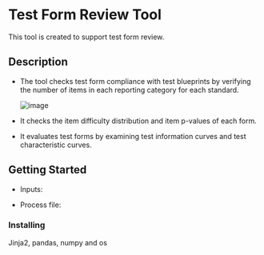 # Test Form Review Tool

This tool is created to support test form review. 

## Description

* The tool checks test form compliance with test blueprints by verifying the number of items in each reporting category for each standard.

  ![image](https://github.com/jingchenhao/Tool-Form-Review/assets/71888017/91c1dee4-4637-4de7-979e-8533b5b359b5)

* It checks the item difficulty distribution and item p-values of each form.
* It evaluates test forms by examining test information curves and test characteristic curves.

## Getting Started

* Inputs:


* Process file:


### Installing
Jinja2, pandas, numpy and os


